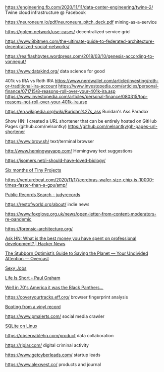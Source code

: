 https://engineering.fb.com/2020/11/11/data-center-engineering/twine-2/ Twine cloud infrastructure @ Facebook

https://neuroneum.io/pdf/neuroneum_pitch_deck.pdf mining-as-a-service

https://golem.network/use-cases/ decentralized service grid

https://www.8bitmen.com/the-ultimate-guide-to-federated-architecture-decentralized-social-networks/

https://realflashbytes.wordpress.com/2018/03/10/genesis-according-to-vonnegut/

https://www.datakind.org/ data science for good

401k vs IRA vs Roth IRA
https://www.nerdwallet.com/article/investing/roth-or-traditional-ira-account
https://www.investopedia.com/articles/personal-finance/071715/8-reasons-roll-over-your-401k-ira.asp
https://www.investopedia.com/articles/personal-finance/080315/top-reasons-not-roll-over-your-401k-ira.asp

https://en.wikipedia.org/wiki/Buridan%27s_ass Buridan's Ass Paradox

Show HN: I created a URL shortener that can be entirely hosted on GitHub Pages (github.com/nelsontky) https://github.com/nelsontky/gh-pages-url-shortener

https://www.brow.sh/ text/terminal browser

http://www.hemingwayapp.com/ Hemingway text suggestions

https://jsomers.net/i-should-have-loved-biology/

[Six months of Tiny Projects](https://tinyprojects.dev/posts/six_months_of_tiny_projects)

https://venturebeat.com/2020/11/17/cerebras-wafer-size-chip-is-10000-times-faster-than-a-gpu/amp/

[Public Records Search - judyrecords](https://www.judyrecords.com/)

https://restofworld.org/about/ indie news

https://www.foxglove.org.uk/news/open-letter-from-content-moderators-re-pandemic

https://forensic-architecture.org/

[Ask HN: What is the best money you have spent on professional development? | Hacker News](https://news.ycombinator.com/item?id=25136258)

[The Stubborn Optimist’s Guide to Saving the Planet — Your Undivided Attention — Overcast](https://overcast.fm/+Rs4uUfCZ4)

[Sexy Jobs](https://www.sexyjobs.com/jobs/by-location)

[Life Is Short - Paul Graham](http://www.paulgraham.com/vb.html)

[Well in 70's America it was the Black Panthers...](https://www.reddit.com/r/PublicFreakout/comments/jxpw04/man_singing_i_believe_i_can_fly_while_being/gcyrj7d/?)

https://coveryourtracks.eff.org/ browser fingerprint analysis

[Booting from a vinyl record](http://boginjr.com/it/sw/dev/vinyl-boot/)

https://www.pmalerts.com/ social media crawler

[SQLite on Linux](https://sqlite.org/lpc2019/doc/trunk/briefing.md)

https://observablehq.com/product data collaboration

https://ripjar.com/ digital criminal activity

https://www.getcyberleads.com/ startup leads

https://www.alexwest.co/ products and journal 

